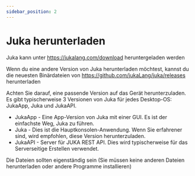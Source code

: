 ```yaml
---
sidebar_position: 2
---
```


# Juka herunterladen
Juka kann unter https://jukalang.com/download heruntergeladen werden

Wenn du eine andere Version von Juka herunterladen möchtest, kannst du die neuesten Binärdateien von https://github.com/jukaLang/juka/releases herunterladen

Achten Sie darauf, eine passende Version auf das Gerät herunterzuladen. Es gibt typischerweise 3 Versionen von Juka für jedes Desktop-OS: JukaApp, Juka und JukaAPI.

- JukaApp - Eine App-Version von Juka mit einer GUI. Es ist der einfachste Weg, Juka zu führen.
- Juka - Dies ist die Hauptkonsolen-Anwendung. Wenn Sie erfahrener sind, wird empfohlen, diese Version herunterzuladen.
- JukaAPI - Server für JUKA REST API. Dies wird typischerweise für das Serverseitige Erstellen verwendet.

Die Dateien sollten eigenständig sein (Sie müssen keine anderen Dateien herunterladen oder andere Programme installieren)

